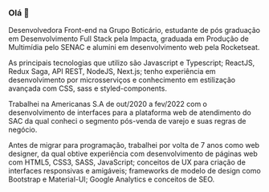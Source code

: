 ### Olá 👋 

Desenvolvedora Front-end na Grupo Boticário, estudante de pós graduação em Desenvolvimento Full Stack pela Impacta, graduada em Produção de Multimídia pelo SENAC e alumini em desenvolvimento web pela Rocketseat.

As principais tecnologias que utilizo são Javascript e Typescript; ReactJS, Redux Saga, API REST, NodeJS, Next.js; tenho experiência em desenvolvimento por microsserviços e conhecimento em estilização avançada com CSS, sass e styled-components. 

Trabalhei na Americanas S.A de out/2020 a fev/2022 com o desenvolvimento de interfaces para a plataforma web de atendimento do SAC da qual conheci o segmento pós-venda de varejo e suas regras de negócio.

Antes de migrar para programação, trabalhei por volta de 7 anos como web designer, da qual obtive experiência com desenvolvimento de páginas web com HTML5, CSS3, SASS, JavaScript; conceitos de UX para criação de interfaces responsivas e amigáveis; frameworks de modelo de design como Bootstrap e Material-UI; Google Analytics e conceitos de SEO.
